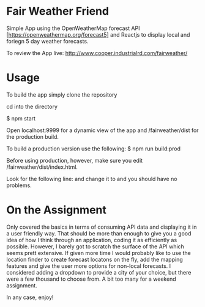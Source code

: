 # Fair Weather Friend

Simple App using the OpenWeatherMap forecast API [https://openweathermap.org/forecast5]  and Reactjs to 
display local and foriegn 5 day weather forecasts. 

To review the App live: http://www.cooper.industrialrd.com/fairweather/

# Usage

To build the app simply clone the repository <git repo>

cd into the directory

$ npm start

Open localhost:9999 for a dynamic view of the app and <localhost>/fairweather/dist for the production build.

To build a production version use the following:  $ npm run build:prod

Before using production, however, make sure you edit <localhost>/fairweather/dist/index.html. 

Look for the following line: <script src="/app/bundle.js"></script>  and change it to <script src="app/bundle.js"></script> and you should have no problems.

# On the Assignment

Only covered the basics in terms of consuming API data and displaying it in a user friendly way. That should be more than enough to give you a good idea of how I think through an application, coding it as efficiently as possible. However, I barely got to scratch the surface of the API which seems prett extensive. If given more time I would probably like to use the location finder to create forecast locatons on the fly, add the mapping features and give the user more options for non-local forecasts. I considered adding a dropdown to provide a city of your choice, but there were a few thousand to choose from. A bit too many for a weekend assignment. 

In any case, enjoy!

